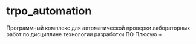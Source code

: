 # trpo_automation
Программный комплекс для автоматической проверки лабораторных работ по дисциплине технологии разработки ПО
Плюсую
+



